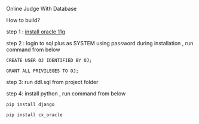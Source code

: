 Online Judge With Database

How to build?

step 1 : [install oracle 11g](Oracle-Installation-Guideline.pptx)

step 2 : login to sql plus as SYSTEM using password during installation , run command from below
```
CREATE USER OJ IDENTIFIED BY OJ;

GRANT ALL PRIVILEGES TO OJ;

```
step 3: run ddl.sql from project folder

step 4: install python , run command from below

```
pip install django

pip install cx_oracle

```
